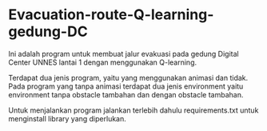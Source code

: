 # Evacuation-route-Q-learning-gedung-DC
Ini adalah program untuk membuat jalur evakuasi pada gedung Digital Center UNNES lantai 1 dengan menggunakan Q-learning.

Terdapat dua jenis program, yaitu yang menggunakan animasi dan tidak. Pada program yang tanpa animasi terdapat dua jenis environment yaitu environment tanpa obstacle tambahan dan dengan obstacle tambahan.

Untuk menjalankan program jalankan terlebih dahulu requirements.txt untuk menginstall library yang diperlukan.
